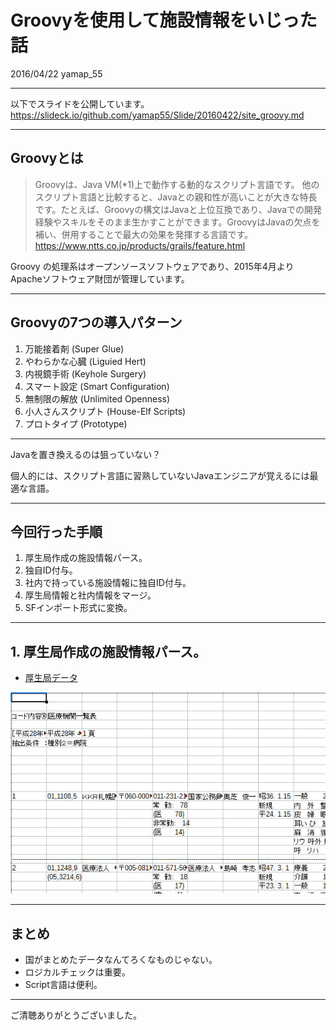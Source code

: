 # Groovyを使用して施設情報をいじった話

2016/04/22 yamap_55

---

以下でスライドを公開しています。
https://slideck.io/github.com/yamap55/Slide/20160422/site_groovy.md

---

## Groovyとは

>Groovyは、Java VM(*1)上で動作する動的なスクリプト言語です。 他のスクリプト言語と比較すると、Javaとの親和性が高いことが大きな特長です。たとえば、Groovyの構文はJavaと上位互換であり、Javaでの開発経験やスキルをそのまま生かすことができます。GroovyはJavaの欠点を補い、併用することで最大の効果を発揮する言語です。
>https://www.ntts.co.jp/products/grails/feature.html

Groovy の処理系はオープンソースソフトウェアであり、2015年4月よりApacheソフトウェア財団が管理しています。

---

## Groovyの7つの導入パターン
1. 万能接着剤 (Super Glue)
2. やわらかな心臓 (Liguied Hert)
3. 内視鏡手術 (Keyhole Surgery)
4. スマート設定 (Smart Configuration)
5. 無制限の解放 (Unlimited Openness)
6. 小人さんスクリプト (House-Elf Scripts)
7. プロトタイプ (Prototype)

---

Javaを置き換えるのは狙っていない？

個人的には、スクリプト言語に習熟していないJavaエンジニアが覚えるには最適な言語。

---

## 今回行った手順
1. 厚生局作成の施設情報パース。
2. 独自ID付与。
3. 社内で持っている施設情報に独自ID付与。
4. 厚生局情報と社内情報をマージ。
5. SFインポート形式に変換。

---

## 1. 厚生局作成の施設情報パース。
- [厚生局データ](https://kouseikyoku.mhlw.go.jp/hokkaido/gyomu/gyomu/hoken_kikan/code_ichiran.html)

![厚生局データ](pic001.jpeg)

---
## まとめ
- 国がまとめたデータなんてろくなものじゃない。
- ロジカルチェックは重要。
- Script言語は便利。

---
ご清聴ありがとうございました。